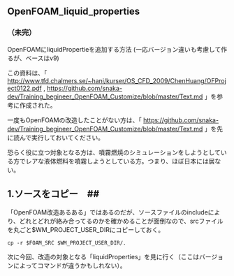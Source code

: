 ## OpenFOAM_liquid_properties ##

### （未完） ###

OpenFOAMにliquidPropertieを追加する方法
(一応バージョン違いも考慮して作るが、ベースはv9)

この資料は、「
http://www.tfd.chalmers.se/~hani/kurser/OS_CFD_2009/ChenHuang/OFProject0122.pdf
,
https://github.com/snaka-dev/Training_begineer_OpenFOAM_Customize/blob/master/Text.md
」を参考に作成された。

一度もOpenFOAMの改造したことがない方は、「
https://github.com/snaka-dev/Training_begineer_OpenFOAM_Customize/blob/master/Text.md
」を先に読んで実行しておいてください。

恐らく役に立つ対象となる方は、噴霧燃焼のシミュレーションをしようとしている方でレアな液体燃料を噴霧しようとしている方。つまり、ほぼ日本には居ない。

## 1.ソースをコピー　##

「OpenFOAM改造あるある」ではあるのだが、ソースファイルのincludeにより、どれとどれが絡み合ってるのかを確かめることが面倒なので、srcファイルを丸ごと$WM_PROJECT_USER_DIRにコピーしておく。

    cp -r $FOAM_SRC $WM_PROJECT_USER_DIR/.

次に今回、改造の対象となる「liquidProperties」を見に行く（ここはバージョンによってコマンドが違うかもしれない）。

